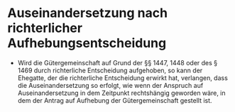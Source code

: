 # Auseinandersetzung nach richterlicher Aufhebungsentscheidung

- Wird die Gütergemeinschaft auf Grund der §§ 1447, 1448 oder des § 1469 durch richterliche Entscheidung aufgehoben, so kann der Ehegatte, der die richterliche Entscheidung erwirkt hat, verlangen, dass die Auseinandersetzung so erfolgt, wie wenn der Anspruch auf Auseinandersetzung in dem Zeitpunkt rechtshängig geworden wäre, in dem der Antrag auf Aufhebung der Gütergemeinschaft gestellt ist.

